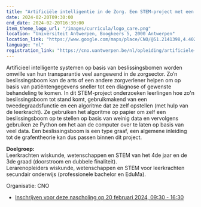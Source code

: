 ```yaml
---
title: "Artificiële intelligentie in de Zorg. Een STEM-project met een belangrijke rol voor wiskunde en informaticawetenschappen"
date: 2024-02-20T09:30:00
end_date: 2024-02-20T16:30:00
item_theme_logo_url: "/images/curricula/logo_care.png"
location: "Universiteit Antwerpen, Boogkeers 5, 2000 Antwerpen"
location_link: "https://www.google.com/maps/place/CNO/@51.2141398,4.4021687,17z/data=!3m1!4b1!4m5!3m4!1s0x47c3f6ff172ceed5:0xb3b8225c72873810!8m2!3d51.2141398!4d4.4043574"
language: "nl"
registration_link: "https://cno.uantwerpen.be/nl/opleiding/artificiele-intelligentie-in-de-zorg-een-stem-project-met-een-belangrijke-rol-voor-wiskunde-en-informaticawetenschappen-79222?filter="
---
```


Artificieel intelligente systemen op basis van beslissingsbomen worden omwille van hun transparantie veel aangewend in de zorgsector. Zo’n beslissingsboom kan de arts of een andere zorgverlener helpen om op basis van patiëntengegevens sneller tot een diagnose of gewenste behandeling te komen.
In dit STEM-project onderzoeken leerlingen hoe zo'n beslissingsboom tot stand komt, gebruikmakend van een tweedegraadsfunctie en een algoritme dat ze zelf opstellen (met hulp van de leerkracht). Ze gebruiken het algoritme op papier om zelf een beslissingsboom op te stellen op basis van weinig data en vervolgens gebruiken ze Python om het aan de computer over te laten op basis van veel data.
Een beslissingsboom is een type graaf, een algemene inleiding tot de grafentheorie kan dus passen binnen dit project.

**Doelgroep:** <br>
Leerkrachten wiskunde, wetenschappen en STEM van het 4de jaar en de 3de graad (doorstroom en dubbele finaliteit). <br>
Lerarenopleiders wiskunde, wetenschappen en STEM voor leerkrachten secundair onderwijs (professionele bachelor en EduMa).<br>

Organisatie: CNO

- [Inschrijven voor deze nascholing op 20 februari 2024, 09:30 - 16:30](https://cno.uantwerpen.be/nl/opleiding/artificiele-intelligentie-in-de-zorg-een-stem-project-met-een-belangrijke-rol-voor-wiskunde-en-informaticawetenschappen-79222?filter=)
